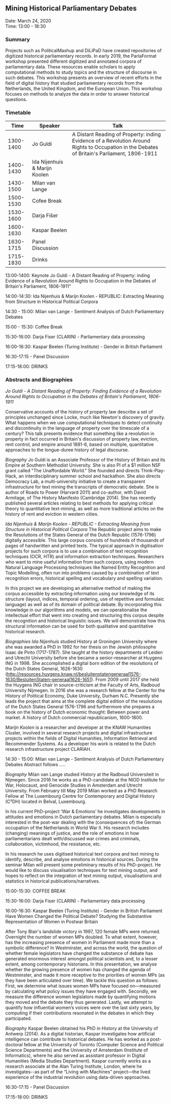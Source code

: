 ## Mining Historical Parliamentary Debates

Date: March 24, 2020 <br />
Time: 13:00 - 18:30

### Summary
Projects such as PoliticalMashup and DiLiPaD have created repositories of digitized historical parliamentary records. In early 2019, the ParlaFormat workshop presented different digitized and annotated corpora of parliamentary data. These resources enable scholars to apply computational methods to study topics and the structure of discourse in such debates. This workshop presents an overview of recent efforts in the field of digital history that studied parliamentary records from the Netherlands, the United Kingdom, and the European Union. This workshop focuses on methods to analyze the data in order to answer historical questions.

### Timetable

| Time  |Speaker|Talk|
|---|---|---|
|1300-1400|Jo Guldi|A Distant Reading of Property: inding Evidence of a Revolution Around Rights to Occupation in the Debates of Britain's Parliament, 1806-1911|
|1400-1430|Ida Nijenhuis & Marijn Koolen|
|1430-1500|Milan van Lange|
|1500-1530|Cofee Break|
|1530-1600|Darja Fišer|
|1600-1630|Kaspar Beelen|
|1630-1715|Panel Discussion|
|1715-1830|Drinks|

13:00-1400: Keynote Jo Guldi - A Distant Reading of Property: inding Evidence of a Revolution Around Rights to Occupation in the Debates of Britain's Parliament, 1806-1911"

14:00-14:30: Ida Nijenhuis & Marijn Koolen - REPUBLIC: Extracting Meaning from Structure in Historical Political Corpora

14:30 - 15:00: Milan van Lange - Sentiment Analysis of Dutch Parliamentary Debates

15:00 - 15:30: Coffee Break 

15:30-16:00: Darja Fiser (CLARIN) - Parliamentary data processing

16:00-16:30: Kaspar Beelen (Turing Institute) - Gender in British Parliament

16:30-17:15 - Panel Discussion 

17:15-18:00: DRINKS 

### Abstracts and Biographies
*Jo Guldi - A Distant Reading of Property: Finding Evidence of a Revolution Around Rights to Occupation in the Debates of Britain's Parliament, 1806-1911*

Conservative accounts of the history of property law describe a set of principles unchanged since Locke, much like Newton's discovery of gravity.  What happens when we use computational techniques to detect continuity and discontinuity in the language of property over the timescale of a century?  This talk presents evidence that something like a revolution in property in fact occurred in Britain's discussion of property law, eviction, rent control, and empire around 1881-6, based on multiple, quantitative approaches to the longue-duree history of legal discourse.  

_Biography_
Jo Guldi is an Associate Professor of the History of Britain and its Empire at Southern Methodist University.  She is also PI of a $1 million NSF grant called "The Unaffordable World."  She founded and directs Think-Play-Hack, an interdisciplinary summer school and hackathon.   She also directs Democracy Lab, a multi-university initiative to create a transparent infrastructure for text mining the transcripts of democratic debate.   She is author of Roads to Power (Harvard 2011) and co-author, with David Armitage, of The History Manifesto (Cambridge 2014).  She has recently published several articles relating to best methods for applying critical theory to quantitative text-mining, as well as more traditional articles on the history of rent and eviction in western cities.

*Ida Nijenhuis & Marijn Koolen - REPUBLIC - Extracting Meaning from Structure in Historical Political Corpora*
The Republic project aims to make the Resolutions of the States General of the Dutch Republic (1576-1796) digitally accessible. This large corpus consists of hundreds of thousands of pages of handwritten and printed texts. The typical approach in digitisation projects for such corpora is to use a combination of text recognition techniques (OCR, HTR) and information extraction techniques. Researchers who want to mine useful information from such corpora, using modern Natural Language Processing techniques like Named Entity Recognition and Topic Modelling, often run into problems caused by a combination of text recognition errors, historical spelling and vocabulary and spelling variation.

In this project we are developing an alternative method of making the corpus accessible by extracting information using our knowledge of its structure (layout, indices, temporal ordering, use of repetitive and formulaic language) as well as of its domain of political debate. By incorporating this knowledge in our algorithms and models, we can operationalise the intellectual effort that went into creating and structuring this corpus despite the recognition and historical linguistic issues. We will demonstrate how this structural information can be used for both qualitative and quantitative historical research.

_Biographies_
*Ida Nijenhuis* studied History at Groningen University where she was awarded a PhD in 1992 for her thesis on the Jewish philosophe Isaac de Pinto (1717-1787). She taught at the history departments of Leiden and Utrecht University before she became a senior-researcher at Huygens ING in 1998. She accomplished a digital born edition of the resolutions of the Dutch States General, 1626-1630 (http://resources.huygens.knaw.nl/besluitenstatengeneraal1576-1630/BesluitenStaten-generaal1626-1651). From 2009 until 2017 she held the Huygens ING chair in source-criticism at the Faculty of Arts, Radboud University Nijmegen. In 2016 she was a research fellow at the Center for the History of Political Economy, Duke University, Durham N.C. Presently she leads the project that aims at the complete digital edition of the resolutions of the Dutch States General 1576-1796 and furthermore she prepares a book on the history of Dutch economic thought: Between power and market. A history of Dutch commercial republicanism, 1600-1800.

*Marijn Koolen* is a researcher and developer at the KNAW Humanities Cluster, involved in several research projects and digital infrastructure projects within the fields of Digital Humanities, Information Retrieval and Recommender Systems. As a developer his work is related to the Dutch research infrastructure project CLARIAH.


14:30 - 15:00: Milan van Lange - Sentiment Analysis of Dutch Parliamentary Debates
Abstract follows .....

_Biography_
Milan van Lange studied History at the Radboud Universiteit in Nijmegen. Since 2016 he works as a PhD-candidate at the NIOD Institute for War, Holocaust, and Genocide Studies in Amsterdam and Utrecht University. From February till May 2019 Milan worked as a PhD Research Fellow at The Luxembourg Centre for Contemporary and Digital History (C²DH) located in Belval, Luxembourg.
 
In his current PhD-project ‘War & Emotions’ he investigates developments in attitudes and emotions in Dutch parliamentary debates. Milan is especially interested in the post-war dealing with the (consequences of) the German occupation of the Netherlands in World War II. His research includes (changing) meanings of justice, and the role of emotions in how parliamentarians dealt with/discussed war crimes and criminals, collaboration, victimhood, the resistance, etc.
 
In his research he uses digitised historical text corpora and text mining to identify, describe, and analyse emotions in historical sources. During the seminar Milan will present some preliminary results of his PhD-project. He would like to discuss visualisation techniques for text mining output, and hopes to reflect on the integration of text mining output, visualisations and statistics in historical publications/narratives.
 

15:00-15:30: COFFEE BREAK

15:30-16:00: Darja Fiser (CLARIN) - Parliamentary data processing

16:00-16:30: Kaspar Beelen (Turing Institute) - Gender in British Parliament
Have Women Changed the Political Debate? Studying the Substantive Representation of Women in Postwar Britain

After Tony Blair's landslide victory in 1997, 120 female MPs were returned. Overnight the number of women MPs doubled. To what extent, however, has the increasing presence of women in Parliament made more than a symbolic difference? In Westminster, and across the world, the question of whether female legislators have
changed the substance of debate has generated enormous interest amongst political scientists and, to a lesser extent, among contemporary historians. In this presentation, we analyse whether the growing presence of women has changed the agenda of Westminster, and made it more receptive to the priorities of women MPs (as they have been articulated over time). We tackle this question as follows: First, we determine what issues women MPs have focused on—measured by calculating what policy issues they have engaged with.  Secondly, we measure the difference women legislators made by quantifying motions they moved and the debate they thus generated. Lastly, we attempt to quantify how influential women’s voices were over the last sixty years, by computing if their contributions resonated in the debates in which they participated.

_Biography_
Kaspar Beelen obtained his PhD in History at the University of Antwerp (2014). As a digital historian, Kaspar investigates how artificial intelligence can contribute to historical debates. He has worked as a post-doctoral fellow at the University of Toronto (Computer Science and Political Science Departments) and the University of Amsterdam (Institute of Informatics), where he also served as assistant professor in Digital Humanities (Media Studies Department). Kaspar currently works as a research associate at the Alan Turing Institute, London, where he investigates--as part of the “Living with Machines” project—the lived experience of the industrial revolution using data-driven approaches.

16:30-17:15 - Panel Discussion 

17:15-18:00: DRINKS 
